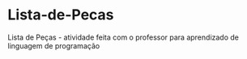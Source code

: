 # Lista-de-Pecas
Lista de Peças - atividade feita com o professor para aprendizado de linguagem de programação
